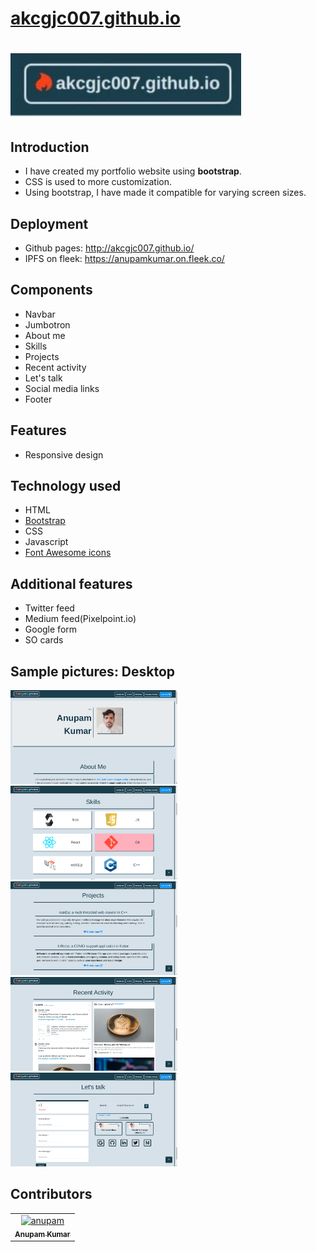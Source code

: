 # <b><a href="https://akcgjc007.github.io/" target="_blank">akcgjc007.github.io</a></b>
# <img src="./__sample/domain.jpg">

## Introduction
 - I have created my portfolio website using **bootstrap**. 
 - CSS is used to more customization. 
 - Using bootstrap, I have made it compatible for varying screen sizes.

## Deployment
 - Github pages: http://akcgjc007.github.io/
 - IPFS on fleek: https://anupamkumar.on.fleek.co/

## Components
 - Navbar
 - Jumbotron
 - About me
 - Skills
 - Projects
 - Recent activity
 - Let's talk
 - Social media links
 - Footer 

## Features
 - Responsive design

## Technology used
 - HTML
 - [Bootstrap](https://getbootstrap.com/)
 - CSS
 - Javascript
 - [Font Awesome icons](https://fontawesome.com/)

## Additional features
 - Twitter feed
 - Medium feed(Pixelpoint.io)
 - Google form
 - SO cards

## Sample pictures: Desktop

<img height="150" src="./__sample/front.png">
<img height="150" src="./__sample/skills.png">
<img height="150" src="./__sample/projects.png">
<img height="150" src="./__sample/acti.png">
<img height="150" src="./__sample/talk.png">

## Contributors
<table><tr><td align="center">
        <a href="https://github.com/akcgjc007">
            <img src="https://avatars2.githubusercontent.com/u/56300182" width="100;" alt="anupam"/>
            <br />
            <sub><b>Anupam Kumar</b></sub>
        </a>
    </td></tr>
</table>
